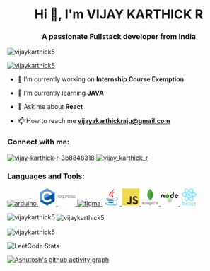 <h1 align="center">Hi 👋, I'm VIJAY KARTHICK R</h1>
<h3 align="center">A passionate Fullstack developer from India</h3>

<p align="left"> <img src="https://komarev.com/ghpvc/?username=vijaykarthick5&label=Profile%20views&color=0e75b6&style=flat" alt="vijaykarthick5" /> </p>

<p align="left"> <a href="https://github.com/ryo-ma/github-profile-trophy"><img src="https://github-profile-trophy.vercel.app/?username=vijaykarthick5" alt="vijaykarthick5" /></a> </p>

- 🔭 I’m currently working on **Internship Course Exemption**

- 🌱 I’m currently learning **JAVA**

- 💬 Ask me about **React**

- 📫 How to reach me **vijayakarthickraju@gmail.com**

<h3 align="left">Connect with me:</h3>
<p align="left">
<a href="https://www.linkedin.com/in/vijay-karthick-r-3b8848318/" target="blank"><img align="center" src="https://raw.githubusercontent.com/rahuldkjain/github-profile-readme-generator/master/src/images/icons/Social/linked-in-alt.svg" alt="vijay-karthick-r-3b8848318" height="30" width="40" /></a>
<a href="https://leetcode.com/u/VIJAY_KARTHICK_R/" target="blank"><img align="center" src="https://raw.githubusercontent.com/rahuldkjain/github-profile-readme-generator/master/src/images/icons/Social/leet-code.svg" alt="vijay_karthick_r" height="30" width="40" /></a>
</p>

<h3 align="left">Languages and Tools:</h3>
<p align="left"> <a href="https://www.arduino.cc/" target="_blank" rel="noreferrer"> <img src="https://cdn.worldvectorlogo.com/logos/arduino-1.svg" alt="arduino" width="40" height="40"/> </a> <a href="https://www.cprogramming.com/" target="_blank" rel="noreferrer"> <img src="https://raw.githubusercontent.com/devicons/devicon/master/icons/c/c-original.svg" alt="c" width="40" height="40"/> </a> <a href="https://expressjs.com" target="_blank" rel="noreferrer"> <img src="https://raw.githubusercontent.com/devicons/devicon/master/icons/express/express-original-wordmark.svg" alt="express" width="40" height="40"/> </a> <a href="https://www.figma.com/" target="_blank" rel="noreferrer"> <img src="https://www.vectorlogo.zone/logos/figma/figma-icon.svg" alt="figma" width="40" height="40"/> </a> <a href="https://www.java.com" target="_blank" rel="noreferrer"> <img src="https://raw.githubusercontent.com/devicons/devicon/master/icons/java/java-original.svg" alt="java" width="40" height="40"/> </a> <a href="https://developer.mozilla.org/en-US/docs/Web/JavaScript" target="_blank" rel="noreferrer"> <img src="https://raw.githubusercontent.com/devicons/devicon/master/icons/javascript/javascript-original.svg" alt="javascript" width="40" height="40"/> </a> <a href="https://www.mongodb.com/" target="_blank" rel="noreferrer"> <img src="https://raw.githubusercontent.com/devicons/devicon/master/icons/mongodb/mongodb-original-wordmark.svg" alt="mongodb" width="40" height="40"/> </a> <a href="https://nodejs.org" target="_blank" rel="noreferrer"> <img src="https://raw.githubusercontent.com/devicons/devicon/master/icons/nodejs/nodejs-original-wordmark.svg" alt="nodejs" width="40" height="40"/> </a> <a href="https://reactjs.org/" target="_blank" rel="noreferrer"> <img src="https://raw.githubusercontent.com/devicons/devicon/master/icons/react/react-original-wordmark.svg" alt="react" width="40" height="40"/> </a> </p>

<p><img align="left" src="https://github-readme-stats.vercel.app/api/top-langs?username=vijaykarthick5&show_icons=true&locale=en&layout=compact" alt="vijaykarthick5" /></p>

<p>&nbsp;<img align="center" src="https://github-readme-stats.vercel.app/api?username=vijaykarthick5&show_icons=true&locale=en" alt="vijaykarthick5" /></p>

<p><img align="center" src="https://github-readme-streak-stats.herokuapp.com/?user=vijaykarthick5&" alt="vijaykarthick5" /></p>

![LeetCode Stats](https://leetcard.jacoblin.cool/VIJAY_KARTHICK_R?theme=dark&font=Marcellus&ext=contest)

[![Ashutosh's github activity graph](https://github-readme-activity-graph.vercel.app/graph?username=VIJAYKARTHICK5&bg_color=000000&color=ffffff&line=11ff00&point=ffffff&area=true&hide_border=true)](https://github.com/ashutosh00710/github-readme-activity-graph)
